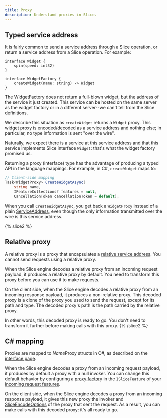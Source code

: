 ```yaml
---
title: Proxy
description: Understand proxies in Slice.
---
```


## Typed service address

It is fairly common to send a service address through a Slice operation, or return a service address from a Slice
operation. For example:

```slice {% addEncoding=true %}
interface Widget {
    spin(speed: int32)
}

interface WidgetFactory {
    createWidget(name: string) -> Widget
}
```

The WidgetFactory does not return a full-blown widget, but the address of the service it just created. This service can
be hosted on the same server as the widget factory or in a different server--we can't tell from the Slice definitions.

We describe this situation as `createWidget` returns a `Widget` proxy. This widget proxy is encoded/decoded as a service
address and nothing else; in particular, no type information is sent "over the wire".

Naturally, we expect there is a service at this service address and that this service implements Slice interface
`Widget`: that's what the widget factory promised us.

Returning a proxy (interface) type has the advantage of producing a typed API in the language mappings. For example,
in C#, `createWidget` maps to:

```csharp
// Client-side mapping
Task<WidgetProxy> CreateWidgetAsync(
    string name,
    IFeatureCollections? features = null,
    CancellationToken cancellationToken = default);
```

When you call `CreateWidgetAsync`, you get back a `WidgetProxy` instead of a plain
[ServiceAddress](csharp:IceRpc.ServiceAddress), even though the only information transmitted over the wire is this
service address.

{% slice2 %}

## Relative proxy

A relative proxy is a proxy that encapsulates a [relative service address](../../icerpc-core/invocation/service-address#relative-service-address). You cannot send requests using a relative proxy.

When the Slice engine decodes a relative proxy from an incoming request payload, it produces a relative proxy by
default. You need to transform this proxy before you can use it to make requests.

On the client side, when the Slice engine decodes a relative proxy from an incoming response payload, it produces a
non-relative proxy. This decoded proxy is a clone of the proxy you used to send the request, except for its path and
type. The decoded proxy's path is the path carried by the relative proxy.

In other words, this decoded proxy is ready to go. You don't need to transform it further before making calls with this
proxy.
{% /slice2 %}

## C# mapping

Proxies are mapped to *Name*Proxy structs in C#, as described on the [interface page](interface#c-mapping).

When the Slice engine decodes a proxy from an incoming request payload, it produces by default a proxy with a null
invoker. You can change this default behavior by configuring a
[proxy factory](csharp:IceRpc.Slice.ISliceFeature.html#IceRpc_Slice_ISliceFeature_ProxyFactory) in the `ISliceFeature`
of your [incoming request features](../../icerpc-core/dispatch/incoming-request#request-features).

On the client side, when the Slice engine decodes a proxy from an incoming response payload, it gives this new proxy the
invoker and [SliceEncodeOptions](csharp:IceRpc.Slice.SliceEncodeOptions) of the proxy that sent the request. As a
result, you can make calls with this decoded proxy: it's all ready to go.
